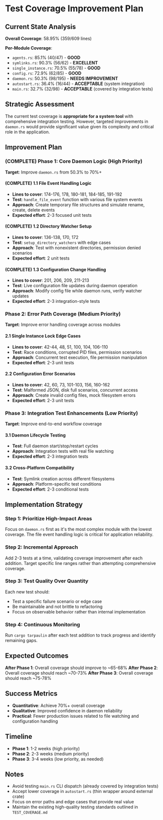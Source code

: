 # Test Coverage Improvement Plan

## Current State Analysis

**Overall Coverage**: 58.95% (359/609 lines)

**Per-Module Coverage**:
- `agents.rs`: 85.1% (40/47) - **GOOD**
- `symlinks.rs`: 90.3% (56/62) - **EXCELLENT**
- `single_instance.rs`: 70.5% (55/78) - **GOOD**
- `config.rs`: 72.9% (62/85) - **GOOD**
- `daemon.rs`: 50.3% (98/195) - **NEEDS IMPROVEMENT**
- `autostart.rs`: 36.4% (16/44) - **ACCEPTABLE** (system integration)
- `main.rs`: 32.7% (32/98) - **ACCEPTABLE** (covered by integration tests)

## Strategic Assessment

The current test coverage is **appropriate for a system tool** with comprehensive integration testing. However, targeted improvements in `daemon.rs` would provide significant value given its complexity and critical role in the application.

## Improvement Plan

### (COMPLETE) Phase 1: Core Daemon Logic (High Priority)
**Target**: Improve `daemon.rs` from 50.3% to 70%+

#### (COMPLETE) 1.1 File Event Handling Logic
- **Lines to cover**: 174-176, 178, 180-181, 184-185, 191-192
- **Test**: `handle_file_event` function with various file system events
- **Approach**: Create temporary file structures and simulate rename, create, delete events
- **Expected effort**: 2-3 focused unit tests

#### (COMPLETE) 1.2 Directory Watcher Setup
- **Lines to cover**: 136-138, 170, 172
- **Test**: `setup_directory_watchers` with edge cases
- **Approach**: Test with nonexistent directories, permission denied scenarios
- **Expected effort**: 2 unit tests

#### (COMPLETE) 1.3 Configuration Change Handling
- **Lines to cover**: 201, 206, 209, 211-213
- **Test**: Live configuration file updates during daemon operation
- **Approach**: Modify config file while daemon runs, verify watcher updates
- **Expected effort**: 2-3 integration-style tests

### Phase 2: Error Path Coverage (Medium Priority)
**Target**: Improve error handling coverage across modules

#### 2.1 Single Instance Lock Edge Cases
- **Lines to cover**: 42-44, 48, 51, 100, 104, 106-110
- **Test**: Race conditions, corrupted PID files, permission scenarios
- **Approach**: Concurrent test execution, file permission manipulation
- **Expected effort**: 2-3 unit tests

#### 2.2 Configuration Error Scenarios
- **Lines to cover**: 42, 60, 73, 101-103, 156, 160-162
- **Test**: Malformed JSON, disk full scenarios, concurrent access
- **Approach**: Create invalid config files, mock filesystem errors
- **Expected effort**: 2-3 unit tests

### Phase 3: Integration Test Enhancements (Low Priority)
**Target**: Improve end-to-end workflow coverage

#### 3.1 Daemon Lifecycle Testing
- **Test**: Full daemon start/stop/restart cycles
- **Approach**: Integration tests with real file watching
- **Expected effort**: 2-3 integration tests

#### 3.2 Cross-Platform Compatibility
- **Test**: Symlink creation across different filesystems
- **Approach**: Platform-specific test conditions
- **Expected effort**: 2-3 conditional tests

## Implementation Strategy

### Step 1: Prioritize High-Impact Areas
Focus on `daemon.rs` first as it's the most complex module with the lowest coverage. The file event handling logic is critical for application reliability.

### Step 2: Incremental Approach
Add 2-3 tests at a time, validating coverage improvement after each addition. Target specific line ranges rather than attempting comprehensive coverage.

### Step 3: Test Quality Over Quantity
Each new test should:
- Test a specific failure scenario or edge case
- Be maintainable and not brittle to refactoring
- Focus on observable behavior rather than internal implementation

### Step 4: Continuous Monitoring
Run `cargo tarpaulin` after each test addition to track progress and identify remaining gaps.

## Expected Outcomes

**After Phase 1**: Overall coverage should improve to ~65-68%
**After Phase 2**: Overall coverage should reach ~70-73%
**After Phase 3**: Overall coverage should reach ~75-78%

## Success Metrics

- **Quantitative**: Achieve 70%+ overall coverage
- **Qualitative**: Improved confidence in daemon reliability
- **Practical**: Fewer production issues related to file watching and configuration handling

## Timeline

- **Phase 1**: 1-2 weeks (high priority)
- **Phase 2**: 2-3 weeks (medium priority)
- **Phase 3**: 3-4 weeks (low priority, as needed)

## Notes

- Avoid testing `main.rs` CLI dispatch (already covered by integration tests)
- Accept lower coverage in `autostart.rs` (thin wrapper around external crate)
- Focus on error paths and edge cases that provide real value
- Maintain the existing high-quality testing standards outlined in `TEST_COVERAGE.md`
